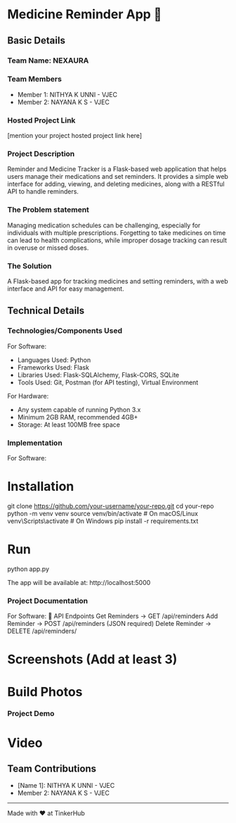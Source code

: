 # Medicine Reminder App 🎯


## Basic Details
### Team Name: NEXAURA


### Team Members
- Member 1: NITHYA K UNNI - VJEC
- Member 2: NAYANA K S - VJEC

### Hosted Project Link
[mention your project hosted project link here]

### Project Description
Reminder and Medicine Tracker is a Flask-based web application that helps users manage their medications and set reminders. It provides a simple web interface for adding, viewing, and deleting medicines, along with a RESTful API to handle reminders.

### The Problem statement
Managing medication schedules can be challenging, especially for individuals with multiple prescriptions. Forgetting to take medicines on time can lead to health complications, while improper dosage tracking can result in overuse or missed doses.

### The Solution
A Flask-based app for tracking medicines and setting reminders, with a web interface and API for easy management.

## Technical Details
### Technologies/Components Used
For Software:
- Languages Used: Python
- Frameworks Used: Flask
- Libraries Used: Flask-SQLAlchemy, Flask-CORS, SQLite
- Tools Used: Git, Postman (for API testing), Virtual Environment

For Hardware:
- Any system capable of running Python 3.x
- Minimum 2GB RAM, recommended 4GB+
- Storage: At least 100MB free space

### Implementation
For Software:
# Installation
  git clone https://github.com/your-username/your-repo.git
  cd your-repo
  python -m venv venv
  source venv/bin/activate  # On macOS/Linux
  venv\Scripts\activate     # On Windows
  pip install -r requirements.txt


# Run
  python app.py
  
The app will be available at: http://localhost:5000

### Project Documentation
For Software:
🔗 API Endpoints
  Get Reminders → GET /api/reminders
  Add Reminder → POST /api/reminders (JSON required)
  Delete Reminder → DELETE /api/reminders/<id>

# Screenshots (Add at least 3)



# Build Photos



### Project Demo
# Video



## Team Contributions
- [Name 1]: 
NITHYA K UNNI - VJEC
- Member 2: NAYANA K S - VJEC

---
Made with ❤️ at TinkerHub
